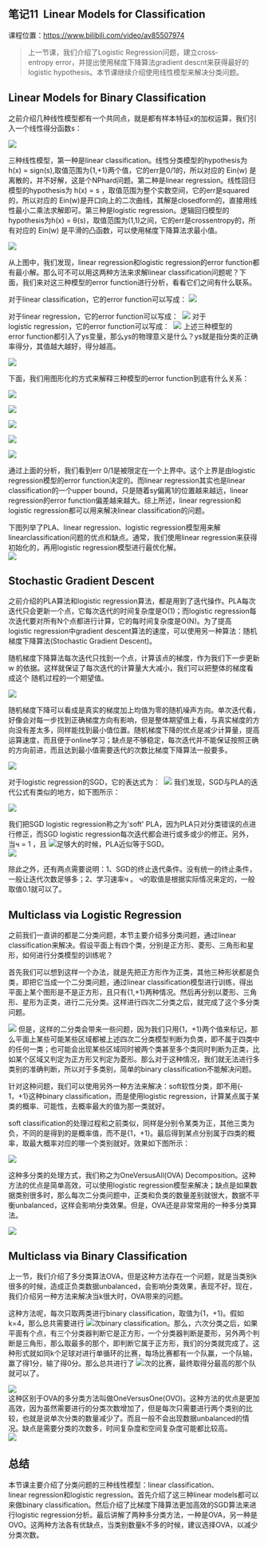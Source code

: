 ## 笔记11 ­­ Linear Models for Classification  
课程位置：https://www.bilibili.com/video/av85507974  

>上一节课，我们介绍了Logistic Regression问题，建立cross­entropy error，并提出使用梯度下降算法gradient descnt来获得最好的logistic hypothesis。本节课继续介绍使用线性模型来解决分类问题。  

## Linear Models for Binary Classification

之前介绍几种线性模型都有一个共同点，就是都有样本特征x的加权运算，我们引入一个线性得分函数s：  

![](assets/markdown-img-paste-20200326091157535.png)  

三种线性模型，第一种是linear classification。线性分类模型的hypothesis为h(x) = sign(s),取值范围为{­1,+1}两个值，它的err是0/1的，所以对应的 Ein(w) 是离散的，并不好解，这是个NP­hard问题。第二种是linear regression。线性回归模型的hypothesis为 h(x) = s ，取值范围为整个实数空间，它的err是squared的，所以对应的 Ein(w)是开口向上的二次曲线，其解是closed­form的，直接用线性最小二乘法求解即可。第三种是logistic regression。逻辑回归模型的hypothesis为h(x) = θ(s)，取值范围为(­1,1)之间，它的err是cross­entropy的，所有对应的 Ein(w) 是平滑的凸函数，可以使用梯度下降算法求最小值。  

![](assets/markdown-img-paste-20200326091440200.png)

从上图中，我们发现，linear regression和logistic regression的error function都有最小解。那么可不可以用这两种方法来求解linear classification问题呢？下面，我们来对这三种模型的error function进行分析，看看它们之间有什么联系。  

对于linear classification，它的error function可以写成：
![](assets/markdown-img-paste-20200326091514242.png)

对于linear regression，它的error function可以写成： 
![](assets/markdown-img-paste-20200326091536399.png)
对于logistic regression，它的error function可以写成： 
![](assets/markdown-img-paste-20200326091547463.png)
上述三种模型的error function都引入了ys变量，那么ys的物理意义是什么？ys就是指分类的正确率得分，其值越大越好，得分越高。  

![](assets/markdown-img-paste-20200326091600939.png)  

下面，我们用图形化的方式来解释三种模型的error function到底有什么关系：

![](assets/markdown-img-paste-20200326091616807.png)  

![](assets/markdown-img-paste-20200326091643205.png)  

![](assets/markdown-img-paste-20200326091653567.png)  

![](assets/markdown-img-paste-20200326091706936.png)

![](assets/markdown-img-paste-20200326091714829.png)

通过上面的分析，我们看到err 0/1是被限定在一个上界中。这个上界是由logistic regression模型的error function决定的。而linear regression其实也是linear classification的一个upper bound，只是随着sy偏离1的位置越来越远，linear regression的error function偏差越来越大。综上所述，linear regression和logistic regression都可以用来解决linear classification的问题。  

下图列举了PLA、linear regression、logistic regression模型用来解linearclassification问题的优点和缺点。通常，我们使用linear regression来获得初始化的，再用logistic regression模型进行最优化解。  
![](assets/markdown-img-paste-20200326091805320.png)  

## Stochastic Gradient Descent

之前介绍的PLA算法和logistic regression算法，都是用到了迭代操作。PLA每次迭代只会更新一个点，它每次迭代的时间复杂度是O(1)；而logistic regression每次迭代要对所有N个点都进行计算，它的每时间复杂度是O(N)。为了提高logistic regression中gradient descent算法的速度，可以使用另一种算法：随机梯度下降算法(Stochastic Gradient Descent)。  

随机梯度下降算法每次迭代只找到一个点，计算该点的梯度，作为我们下一步更新w
的依据。这样就保证了每次迭代的计算量大大减小，我们可以把整体的梯度看成这个
随机过程的一个期望值。  

![](assets/markdown-img-paste-20200326092108312.png)  

随机梯度下降可以看成是真实的梯度加上均值为零的随机噪声方向。单次迭代看，好像会对每一步找到正确梯度方向有影响，但是整体期望值上看，与真实梯度的方向没有差太多，同样能找到最小值位置。随机梯度下降的优点是减少计算量，提高运算速度，而且便于online学习；缺点是不够稳定，每次迭代并不能保证按照正确的方向前进，而且达到最小值需要迭代的次数比梯度下降算法一般要多。  

![](assets/markdown-img-paste-20200326092131258.png)

对于logistic regression的SGD，它的表达式为： 
![](assets/markdown-img-paste-20200326092159526.png)
我们发现，SGD与PLA的迭代公式有类似的地方，如下图所示：

![](assets/markdown-img-paste-20200326092210395.png)

我们把SGD logistic regression称之为'soft' PLA，因为PLA只对分类错误的点进行修正，而SGD logistic regression每次迭代都会进行或多或少的修正。另外，当ч = 1 ，且 ![](assets/markdown-img-paste-20200326092245390.png)足够大的时候，PLA近似等于SGD。  
![](assets/markdown-img-paste-20200326092354824.png)

除此之外，还有两点需要说明：1、SGD的终止迭代条件。没有统一的终止条件，一般让迭代次数足够多；2、学习速率ч 。 ч的取值是根据实际情况来定的，一般取值0.1就可以了。  

## Multiclass via Logistic Regression

之前我们一直讲的都是二分类问题，本节主要介绍多分类问题，通过linear classification来解决。假设平面上有四个类，分别是正方形、菱形、三角形和星形，如何进行分类模型的训练呢？   

首先我们可以想到这样一个办法，就是先把正方形作为正类，其他三种形状都是负类，即把它当成一个二分类问题，通过linear classification模型进行训练，得出平面上某个图形是不是正方形，且只有{­1,+1}两种情况。然后再分别以菱形、三角形、星形为正类，进行二元分类。这样进行四次二分类之后，就完成了这个多分类问题。

![](assets/markdown-img-paste-2020032609255624.png)
但是，这样的二分类会带来一些问题，因为我们只用{­1，+1}两个值来标记，那么平面上某些可能某些区域都被上述四次二分类模型判断为负类，即不属于四类中的任何一类；也可能会出现某些区域同时被两个类甚至多个类同时判断为正类，比如某个区域又判定为正方形又判定为菱形。那么对于这种情况，我们就无法进行多类别的准确判断，所以对于多类别，简单的binary classification不能解决问题。  

针对这种问题，我们可以使用另外一种方法来解决：soft软性分类，即不用{­1，+1}这种binary classification，而是使用logistic regression，计算某点属于某类的概率、可能性，去概率最大的值为那一类就好。  

soft classification的处理过程和之前类似，同样是分别令某类为正，其他三类为负，不同的是得到的是概率值，而不是{­1，+1}。最后得到某点分别属于四类的概率，取最大概率对应的哪一个类别就好。效果如下图所示：  

![](assets/markdown-img-paste-2020032609264656.png)

这种多分类的处理方式，我们称之为One­Versus­All(OVA) Decomposition。这种方法的优点是简单高效，可以使用logistic regression模型来解决；缺点是如果数据类别很多时，那么每次二分类问题中，正类和负类的数量差别就很大，数据不平衡unbalanced，这样会影响分类效果。但是，OVA还是非常常用的一种多分类算法。  

![](assets/markdown-img-paste-20200326092711942.png)

## Multiclass via Binary Classification

上一节，我们介绍了多分类算法OVA，但是这种方法存在一个问题，就是当类别k很多的时候，造成正负类数据unbalanced，会影响分类效果，表现不好。现在，我们介绍另一种方法来解决当k很大时，OVA带来的问题。  


这种方法呢，每次只取两类进行binary classification，取值为{­1，+1}。假如k=4，那么总共需要进行 ![](assets/markdown-img-paste-20200326092814119.png)次binary classification。那么，六次分类之后，如果平面有个点，有三个分类器判断它是正方形，一个分类器判断是菱形，另外两个判断是三角形，那么取最多的那个，即判断它属于正方形，我们的分类就完成了。这种形式就如同k个足球对进行单循环的比赛，每场比赛都有一个队赢，一个队输，赢了得1分，输了得0分。那么总共进行了 ![](assets/markdown-img-paste-20200326092833648.png)次的比赛，最终取得分最高的那个队就可以了。  

![](assets/markdown-img-paste-20200326092841676.png)  
这种区别于OVA的多分类方法叫做One­Versus­One(OVO)。这种方法的优点是更加高效，因为虽然需要进行的分类次数增加了，但是每次只需要进行两个类别的比较，也就是说单次分类的数量减少了。而且一般不会出现数据unbalanced的情况。缺点是需要分类的次数多，时间复杂度和空间复杂度可能都比较高。  
![](assets/markdown-img-paste-20200326092906626.png)

## 总结

本节课主要介绍了分类问题的三种线性模型：linear classification、linear regression和logistic regression。首先介绍了这三种linear models都可以来做binary classification。然后介绍了比梯度下降算法更加高效的SGD算法来进行logistic regression分析。最后讲解了两种多分类方法，一种是OVA，另一种是OVO。这两种方法各有优缺点，当类别数量k不多的时候，建议选择OVA，以减少分类次数。  
